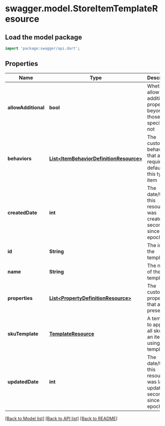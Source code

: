 # swagger.model.StoreItemTemplateResource

## Load the model package
```dart
import 'package:swagger/api.dart';
```

## Properties
Name | Type | Description | Notes
------------ | ------------- | ------------- | -------------
**allowAdditional** | **bool** | Whether to allow additional properties beyond those specified or not | [optional] [default to null]
**behaviors** | [**List&lt;ItemBehaviorDefinitionResource&gt;**](ItemBehaviorDefinitionResource.md) | The customized behaviors that are required or default for this type of item | [optional] [default to []]
**createdDate** | **int** | The date/time this resource was created in seconds since unix epoch | [optional] [default to null]
**id** | **String** | The id of the template | [optional] [default to null]
**name** | **String** | The name of the template | [default to null]
**properties** | [**List&lt;PropertyDefinitionResource&gt;**](PropertyDefinitionResource.md) | The customized properties that are present | [optional] [default to []]
**skuTemplate** | [**TemplateResource**](TemplateResource.md) | A template to apply to all skus on an item using this template | [optional] [default to null]
**updatedDate** | **int** | The date/time this resource was last updated in seconds since unix epoch | [optional] [default to null]

[[Back to Model list]](../README.md#documentation-for-models) [[Back to API list]](../README.md#documentation-for-api-endpoints) [[Back to README]](../README.md)


